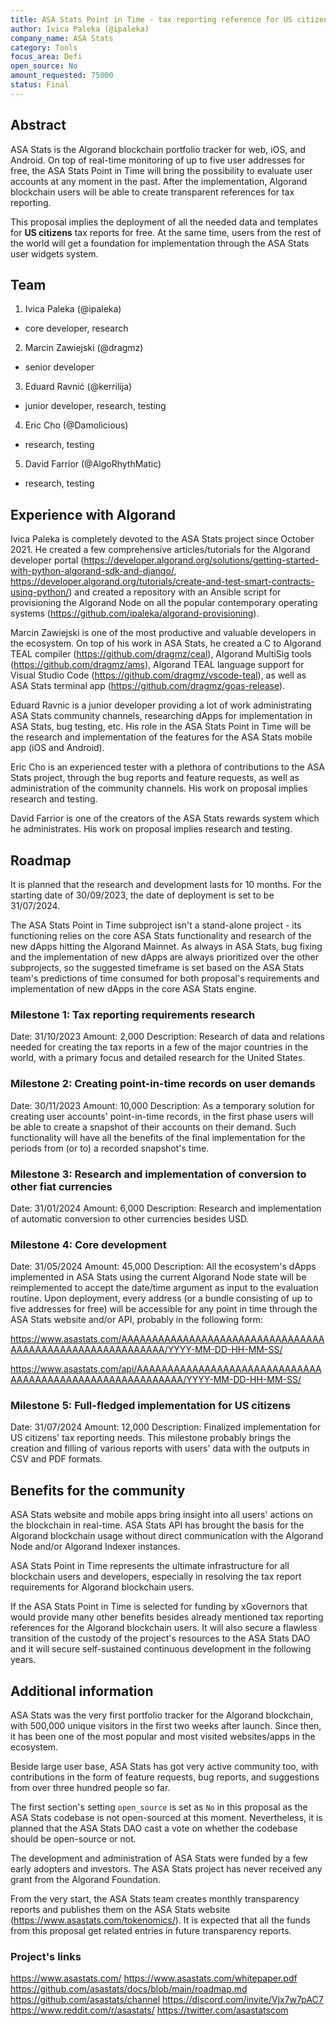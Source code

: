 ```yaml
---
title: ASA Stats Point in Time - tax reporting reference for US citizens
author: Ivica Paleka (@ipaleka)
company_name: ASA Stats
category: Tools
focus_area: Defi
open_source: No
amount_requested: 75000
status: Final
---
```


## Abstract
ASA Stats is the Algorand blockchain portfolio tracker for web, iOS, and Android. On top of real-time monitoring of up to five user addresses for free, the ASA Stats Point in Time will bring the possibility to evaluate user accounts at any moment in the past. After the implementation, Algorand blockchain users will be able to create transparent references for tax reporting.

This proposal implies the deployment of all the needed data and templates for **US citizens** tax reports for free. At the same time, users from the rest of the world will get a foundation for implementation through the ASA Stats user widgets system.

## Team
1. Ivica Paleka (@ipaleka)

 - core developer, research

2. Marcin Zawiejski (@dragmz)

 - senior developer

3. Eduard Ravnić (@kerrilija)

 - junior developer, research, testing

4. Eric Cho (@Damolicious)

 - research, testing

5. David Farrior (@AlgoRhythMatic)

 - research, testing


## Experience with Algorand
Ivica Paleka is completely devoted to the ASA Stats project since October 2021. He created a few comprehensive articles/tutorials for the Algorand developer portal (https://developer.algorand.org/solutions/getting-started-with-python-algorand-sdk-and-django/, https://developer.algorand.org/tutorials/create-and-test-smart-contracts-using-python/) and created a repository with an Ansible script for provisioning the Algorand Node on all the popular contemporary operating systems (https://github.com/ipaleka/algorand-provisioning).

Marcin Zawiejski is one of the most productive and valuable developers in the ecosystem. On top of his work in ASA Stats, he created a C to Algorand TEAL compiler (https://github.com/dragmz/ceal), Algorand MultiSig tools (https://github.com/dragmz/ams), Algorand TEAL language support for Visual Studio Code (https://github.com/dragmz/vscode-teal), as well as ASA Stats terminal app (https://github.com/dragmz/goas-release).

Eduard Ravnic is a junior developer providing a lot of work administrating ASA Stats community channels, researching dApps for implementation in ASA Stats, bug testing, etc. His role in the ASA Stats Point in Time will be the research and implementation of the features for the ASA Stats mobile app (iOS and Android).

Eric Cho is an experienced tester with a plethora of contributions to the ASA Stats project, through the bug reports and feature requests, as well as administration of the community channels. His work on proposal implies research and testing.

David Farrior is one of the creators of the ASA Stats rewards system which he administrates. His work on proposal implies research and testing.

## Roadmap
It is planned that the research and development lasts for 10 months. For the starting date of 30/09/2023, the date of deployment is set to be 31/07/2024.

The ASA Stats Point in Time subproject isn't a stand-alone project - its functioning relies on the core ASA Stats functionality and research of the new dApps hitting the Algorand Mainnet. As always in ASA Stats, bug fixing and the implementation of new dApps are always prioritized over the other subprojects, so the suggested timeframe is set based on the ASA Stats team's predictions of time consumed for both proposal's requirements and implementation of new dApps in the core ASA Stats engine.

### Milestone 1: Tax reporting requirements research
Date: 31/10/2023
Amount: 2,000
Description: Research of data and relations needed for creating the tax reports in a few of the major countries in the world, with a primary focus and detailed research for the United States.

### Milestone 2: Creating point-in-time records on user demands
Date: 30/11/2023
Amount: 10,000
Description: As a temporary solution for creating user accounts' point-in-time records, in the first phase users will be able to create a snapshot of their accounts on their demand. Such functionality will have all the benefits of the final implementation for the periods from (or to) a recorded snapshot's time.

### Milestone 3: Research and implementation of conversion to other fiat currencies
Date: 31/01/2024
Amount: 6,000
Description: Research and implementation of automatic conversion to other currencies besides USD.

### Milestone 4: Core development
Date: 31/05/2024
Amount: 45,000
Description: All the ecosystem's dApps implemented in ASA Stats using the current Algorand Node state will be reimplemented to accept the date/time argument as input to the evaluation routine. Upon deployment, every address (or a bundle consisting of up to five addresses for free) will be accessible for any point in time through the ASA Stats website and/or API, probably in the following form:

https://www.asastats.com/AAAAAAAAAAAAAAAAAAAAAAAAAAAAAAAAAAAAAAAAAAAAAAAAAAAAAAAAAA/YYYY-MM-DD-HH-MM-SS/

https://www.asastats.com/api/AAAAAAAAAAAAAAAAAAAAAAAAAAAAAAAAAAAAAAAAAAAAAAAAAAAAAAAAAA/YYYY-MM-DD-HH-MM-SS/

### Milestone 5: Full-fledged implementation for US citizens
Date: 31/07/2024
Amount: 12,000
Description: Finalized implementation for US citizens' tax reporting needs. This milestone probably brings the creation and filling of various reports with users' data with the outputs in CSV and PDF formats.

## Benefits for the community
ASA Stats website and mobile apps bring insight into all users' actions on the blockchain in real-time. ASA Stats API has brought the basis for the Algorand blockchain usage without direct communication with the Algorand Node and/or Algorand Indexer instances.

ASA Stats Point in Time represents the ultimate infrastructure for all blockchain users and developers, especially in resolving the tax report requirements for Algorand blockchain users.

If the ASA Stats Point in Time is selected for funding by xGovernors that would provide many other benefits besides already mentioned tax reporting references for the Algorand blockchain users. It will also secure a flawless transition of the custody of the project's resources to the ASA Stats DAO and it will secure self-sustained continuous development in the following years.

## Additional information
ASA Stats was the very first portfolio tracker for the Algorand blockchain, with 500,000 unique visitors in the first two weeks after launch. Since then, it has been one of the most popular and most visited websites/apps in the ecosystem.

Beside large user base, ASA Stats has got very active community too, with contributions in the form of feature requests, bug reports, and suggestions from over three hundred people so far.

The first section's setting `open_source` is set as `No` in this proposal as the ASA Stats codebase is not open-sourced at this moment. Nevertheless, it is planned that the ASA Stats DAO cast a vote on whether the codebase should be open-source or not.

The development and administration of ASA Stats were funded by a few early adopters and investors. The ASA Stats project has never received any grant from the Algorand Foundation.

From the very start, the ASA Stats team creates monthly transparency reports and publishes them on the ASA Stats website (https://www.asastats.com/tokenomics/). It is expected that all the funds from this proposal get related entries in future transparency reports.

### Project's links
https://www.asastats.com/
https://www.asastats.com/whitepaper.pdf
https://github.com/asastats/docs/blob/main/roadmap.md
https://github.com/asastats/channel
https://discord.com/invite/Vjx7w7pAC7
https://www.reddit.com/r/asastats/
https://twitter.com/asastatscom

